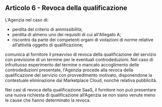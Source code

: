 ## Articolo 6 - Revoca della qualificazione

L’Agenzia nel caso di:

* perdita del criterio di ammissibilità;
* perdita di almeno uno dei requisiti di cui all'Allegato A;
* riscontro da parte dei competenti organi di violazioni di norme relative
  all’attività oggetto di qualificazione;

comunica al fornitore il preavviso di revoca della qualificazione del servizio
con previsione di un termine per le eventuali controdeduzioni. 
Nel caso di infruttuoso esperimento del termine o mancato accoglimento delle 
controdeduzioni presentate, l'Agenzia procede alla revoca della qualificazione del servizio 
con provvedimento motivato, disponendone la contestuale eliminazione dal Marketplace Cloud, 
nonchè relativa pubblicità. 

Nei casi di revoca della qualificazione SaaS, il fornitore non può
presentare una nuova richiesta di qualificazione all’Agenzia se non siano
venute meno le cause che hanno determinato la revoca.

